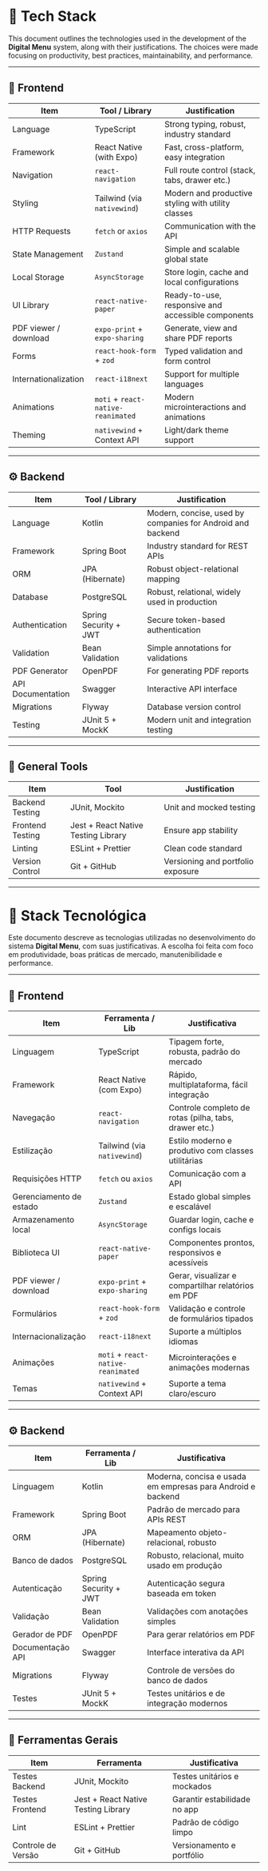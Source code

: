 # 🧱 Tech Stack

This document outlines the technologies used in the development of the **Digital Menu** system, along with their justifications. The choices were made focusing on productivity, best practices, maintainability, and performance.

---

## 🎨 Frontend

| Item                    | Tool / Library                     | Justification                                                                 |
|-------------------------|------------------------------------|-------------------------------------------------------------------------------|
| Language                | TypeScript                         | Strong typing, robust, industry standard                                     |
| Framework               | React Native (with Expo)           | Fast, cross-platform, easy integration                                       |
| Navigation              | `react-navigation`                 | Full route control (stack, tabs, drawer etc.)                                |
| Styling                 | Tailwind (via `nativewind`)        | Modern and productive styling with utility classes                           |
| HTTP Requests           | `fetch` or `axios`                 | Communication with the API                                                   |
| State Management        | `Zustand`                          | Simple and scalable global state                                             |
| Local Storage           | `AsyncStorage`                     | Store login, cache and local configurations                                  |
| UI Library              | `react-native-paper`               | Ready-to-use, responsive and accessible components                           |
| PDF viewer / download   | `expo-print` + `expo-sharing`      | Generate, view and share PDF reports                                         |
| Forms                  | `react-hook-form` + `zod`           | Typed validation and form control                                            |
| Internationalization    | `react-i18next`                    | Support for multiple languages                                               |
| Animations              | `moti` + `react-native-reanimated` | Modern microinteractions and animations                                      |
| Theming                 | `nativewind` + Context API         | Light/dark theme support                                                     |

---

## ⚙️ Backend

| Item              | Tool / Library            | Justification                                                   |
|-------------------|---------------------------|------------------------------------------------------------------|
| Language          | Kotlin                    | Modern, concise, used by companies for Android and backend       |
| Framework         | Spring Boot               | Industry standard for REST APIs                                 |
| ORM               | JPA (Hibernate)           | Robust object-relational mapping                                |
| Database          | PostgreSQL                | Robust, relational, widely used in production                   |
| Authentication    | Spring Security + JWT     | Secure token-based authentication                               |
| Validation        | Bean Validation           | Simple annotations for validations                              |
| PDF Generator     | OpenPDF                   | For generating PDF reports                                      |
| API Documentation | Swagger                   | Interactive API interface                                       |
| Migrations        | Flyway                    | Database version control                                        |
| Testing           | JUnit 5 + MockK           | Modern unit and integration testing                             |

---

## 🧪 General Tools

| Item                | Tool                                 | Justification                              |
|---------------------|--------------------------------------|--------------------------------------------|
| Backend Testing     | JUnit, Mockito                       | Unit and mocked testing                    |
| Frontend Testing    | Jest + React Native Testing Library  | Ensure app stability                       |
| Linting             | ESLint + Prettier                    | Clean code standard                        |
| Version Control     | Git + GitHub                         | Versioning and portfolio exposure          |




---



# 🧱 Stack Tecnológica

Este documento descreve as tecnologias utilizadas no desenvolvimento do sistema **Digital Menu**, com suas justificativas. A escolha foi feita com foco em produtividade, boas práticas de mercado, manutenibilidade e performance.

---

## 🎨 Frontend

| Item                   | Ferramenta / Lib                    | Justificativa                                                                 |
|------------------------|-------------------------------------|-------------------------------------------------------------------------------|
| Linguagem              | TypeScript                          | Tipagem forte, robusta, padrão do mercado                                    |
| Framework              | React Native (com Expo)             | Rápido, multiplataforma, fácil integração                                    |
| Navegação              | `react-navigation`                  | Controle completo de rotas (pilha, tabs, drawer etc.)                        |
| Estilização            | Tailwind (via `nativewind`)         | Estilo moderno e produtivo com classes utilitárias                           |
| Requisições HTTP       | `fetch` ou `axios`                  | Comunicação com a API                                                        |
| Gerenciamento de estado| `Zustand`                           | Estado global simples e escalável                                            |
| Armazenamento local    | `AsyncStorage`                      | Guardar login, cache e configs locais                                        |
| Biblioteca UI          | `react-native-paper`                | Componentes prontos, responsivos e acessíveis                                |
| PDF viewer / download  | `expo-print` + `expo-sharing`       | Gerar, visualizar e compartilhar relatórios em PDF                           |
| Formulários            | `react-hook-form` + `zod`           | Validação e controle de formulários tipados                                  |
| Internacionalização    | `react-i18next`                     | Suporte a múltiplos idiomas                                                  |
| Animações              | `moti` + `react-native-reanimated`  | Microinterações e animações modernas                                         |
| Temas                  | `nativewind` + Context API          | Suporte a tema claro/escuro                                                  |

---

## ⚙️ Backend

| Item             | Ferramenta / Lib       | Justificativa                                                   |
|------------------|------------------------|------------------------------------------------------------------|
| Linguagem        | Kotlin                 | Moderna, concisa e usada em empresas para Android e backend     |
| Framework        | Spring Boot            | Padrão de mercado para APIs REST                                |
| ORM              | JPA (Hibernate)        | Mapeamento objeto-relacional, robusto                           |
| Banco de dados   | PostgreSQL             | Robusto, relacional, muito usado em produção                   |
| Autenticação     | Spring Security + JWT  | Autenticação segura baseada em token                            |
| Validação        | Bean Validation        | Validações com anotações simples                                |
| Gerador de PDF   | OpenPDF                | Para gerar relatórios em PDF                                    |
| Documentação API | Swagger                | Interface interativa da API                                     |
| Migrations       | Flyway                 | Controle de versões do banco de dados                           |
| Testes           | JUnit 5 + MockK        | Testes unitários e de integração modernos                       |

---

## 🧪 Ferramentas Gerais

| Item                | Ferramenta                             | Justificativa                              |
|---------------------|----------------------------------------|--------------------------------------------|
| Testes Backend      | JUnit, Mockito                         | Testes unitários e mockados                |
| Testes Frontend     | Jest + React Native Testing Library    | Garantir estabilidade no app               |
| Lint                | ESLint + Prettier                      | Padrão de código limpo                     |
| Controle de Versão  | Git + GitHub                           | Versionamento e portfólio                  |

